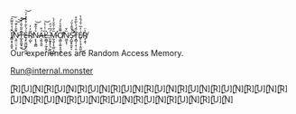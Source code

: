 #
Ȋ̸̛͇͕̟̟͍̟̄́̒̐͌̑͠N̷͉͍̤̤͕͔͌̄͐̇͊͝͝͠ͅT̶̲͓͈͚͙̫͊̄̃͐̎̇̔͜͝Ȩ̶̙̮̪͖̥̤̰̤̭͐́̀͋͒͒͒̓̈͝Ŗ̸̺̃̓̓ͅŅ̴̢̖̭̳͐̉̐͊͝Á̶̧̰͎̰̱͒L̵͖̪̟̦̼̗̭͆͗̍͛̀̕͝ͅ.̶͈̰̬̟̙͉̮̙̗̍́͆́̈́͜M̵̛̰͉̬͎̖̲̼̣̘̏̌͑̐̆̓̀͘Ỡ̸̧̳̠̭͍̝̯͉̲̃̄͒̔̍́̕ͅN̷͖̫̝̜̏̌Ś̴̡̛̛̛̺̬̥̼̟̌̎̾̆́̚ͅT̵̝̻̹̜͓̦̱̏̃́̉̀̃̊̊E̸̢͕̩̘̩͈̼͑̒̅͑̑́̊̔͜R̸̞̣̱̉̈ͅ



Our experiences are Random Access Memory.

Run@internal.monster

 [̲̅R][̲̅U][̲̅N][̲̅R][̲̅U][̲̅N][̲̅R][̲̅U][̲̅N][̲̅R][̲̅U][̲̅N][̲̅R][̲̅U][̲̅N][̲̅R][̲̅U][̲̅N][̲̅R][̲̅U][̲̅N][̲̅R][̲̅U][̲̅N][̲̅R][̲̅U][̲̅N][̲̅R][̲̅U][̲̅N][̲̅R][̲̅U][̲̅N][̲̅R][̲̅U][̲̅N][̲̅R][̲̅U][̲̅N][̲̅R][̲̅U][̲̅N][̲̅R][̲̅U][̲̅N]

